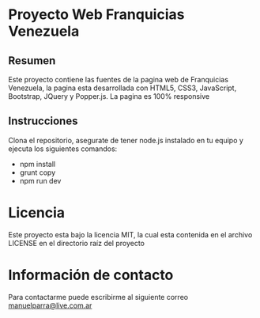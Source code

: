 Proyecto Web Franquicias Venezuela
==================================

## Resumen
Este proyecto contiene las fuentes de la pagina web de Franquicias Venezuela, la pagina esta desarrollada con HTML5, CSS3, JavaScript, Bootstrap, JQuery y Popper.js. La pagina es 100% responsive

## Instrucciones
Clona el repositorio, asegurate de tener node.js instalado en tu equipo y ejecuta los siguientes comandos:
+ npm install
+ grunt copy
+ npm run dev

# Licencia
Este proyecto esta bajo la licencia MIT, la cual esta contenida en el archivo LICENSE en el directorio raíz del proyecto

# Información de contacto
Para contactarme puede escribirme al siguiente correo [manuelparra@live.com.ar](mailto:manuelparra@live.com.ar)
